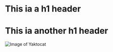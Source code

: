 # This ia a h1 header
# This ia another h1 header

![Image of Yaktocat](https://octodex.github.com/images/yaktocat.png)
